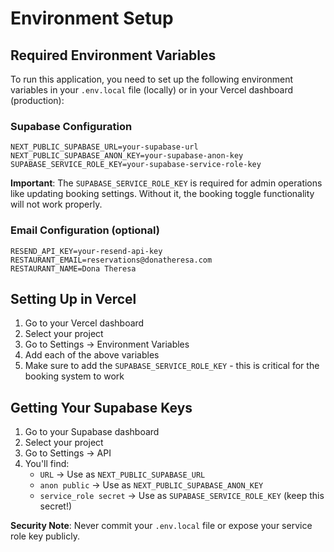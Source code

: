 # Environment Setup

## Required Environment Variables

To run this application, you need to set up the following environment variables in your `.env.local` file (locally) or in your Vercel dashboard (production):

### Supabase Configuration
```
NEXT_PUBLIC_SUPABASE_URL=your-supabase-url
NEXT_PUBLIC_SUPABASE_ANON_KEY=your-supabase-anon-key
SUPABASE_SERVICE_ROLE_KEY=your-supabase-service-role-key
```

**Important**: The `SUPABASE_SERVICE_ROLE_KEY` is required for admin operations like updating booking settings. Without it, the booking toggle functionality will not work properly.

### Email Configuration (optional)
```
RESEND_API_KEY=your-resend-api-key
RESTAURANT_EMAIL=reservations@donatheresa.com
RESTAURANT_NAME=Dona Theresa
```

## Setting Up in Vercel

1. Go to your Vercel dashboard
2. Select your project
3. Go to Settings → Environment Variables
4. Add each of the above variables
5. Make sure to add the `SUPABASE_SERVICE_ROLE_KEY` - this is critical for the booking system to work

## Getting Your Supabase Keys

1. Go to your Supabase dashboard
2. Select your project
3. Go to Settings → API
4. You'll find:
   - `URL` → Use as `NEXT_PUBLIC_SUPABASE_URL`
   - `anon public` → Use as `NEXT_PUBLIC_SUPABASE_ANON_KEY`
   - `service_role secret` → Use as `SUPABASE_SERVICE_ROLE_KEY` (keep this secret!)

**Security Note**: Never commit your `.env.local` file or expose your service role key publicly.
